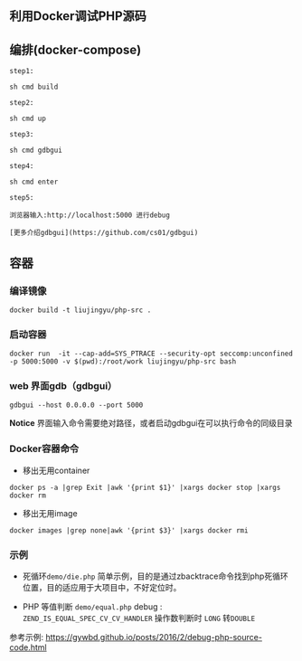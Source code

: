 ## 利用Docker调试PHP源码

## 编排(docker-compose)

```
step1:

sh cmd build

step2:

sh cmd up

step3:

sh cmd gdbgui

step4:

sh cmd enter

step5:

浏览器输入:http://localhost:5000 进行debug

[更多介绍gdbgui](https://github.com/cs01/gdbgui)
```

## 容器


### 编译镜像


```
docker build -t liujingyu/php-src .
```

### 启动容器

```
docker run  -it --cap-add=SYS_PTRACE --security-opt seccomp:unconfined -p 5000:5000 -v $(pwd):/root/work liujingyu/php-src bash
```

### web 界面gdb（gdbgui）

```
gdbgui --host 0.0.0.0 --port 5000
```

**Notice** 界面输入命令需要绝对路径，或者启动gdbgui在可以执行命令的同级目录


### Docker容器命令

* 移出无用container

`docker ps -a |grep Exit |awk '{print $1}' |xargs docker stop |xargs docker rm`

* 移出无用image

`docker images |grep none|awk '{print $3}' |xargs docker rmi`



### 示例

* 死循环`demo/die.php` 简单示例，目的是通过zbacktrace命令找到php死循环位置，目的适应用于大项目中，不好定位时。

* PHP 等值判断 `demo/equal.php` debug : ` ZEND_IS_EQUAL_SPEC_CV_CV_HANDLER` 操作数判断时 `LONG` 转`DOUBLE`

参考示例: https://gywbd.github.io/posts/2016/2/debug-php-source-code.html
